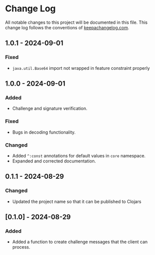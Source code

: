 # Change Log
All notable changes to this project will be documented in this file. This change log follows the conventions of [keepachangelog.com](http://keepachangelog.com/).

## 1.0.1 - 2024-09-01
### Fixed 
- `java.util.Base64` import not wrapped in feature constraint properly

## 1.0.0 - 2024-09-01
### Added 
- Challenge and signature verification.

### Fixed
- Bugs in decoding functionality.

### Changed 
- Added `^:const` annotations for default values in `core` namespace.
- Expanded and corrected documentation.

## 0.1.1 - 2024-08-29
### Changed
- Updated the project name so that it can be published to Clojars

## [0.1.0] - 2024-08-29
### Added
- Added a function to create challenge messages that the client can process.
